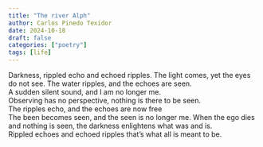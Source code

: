 ```yaml
---
title: "The river Alph"
author: Carlos Pinedo Texidor
date: 2024-10-18
draft: false
categories: ["poetry"]
tags: [life]
---
```

Darkness, rippled echo and echoed ripples. 
The light comes, yet the eyes do not see.
The water ripples, and the echoes are seen.  
A sudden silent sound, and I am no longer me.  
Observing has no perspective, nothing is there to be seen.  
The ripples echo, and the echoes are now free  
The been becomes seen, and the seen is no longer me.
When the ego dies and nothing is seen, 
the darkness enlightens what was and is.  
Rippled echoes and echoed ripples 
that’s what all is meant to be.
```
